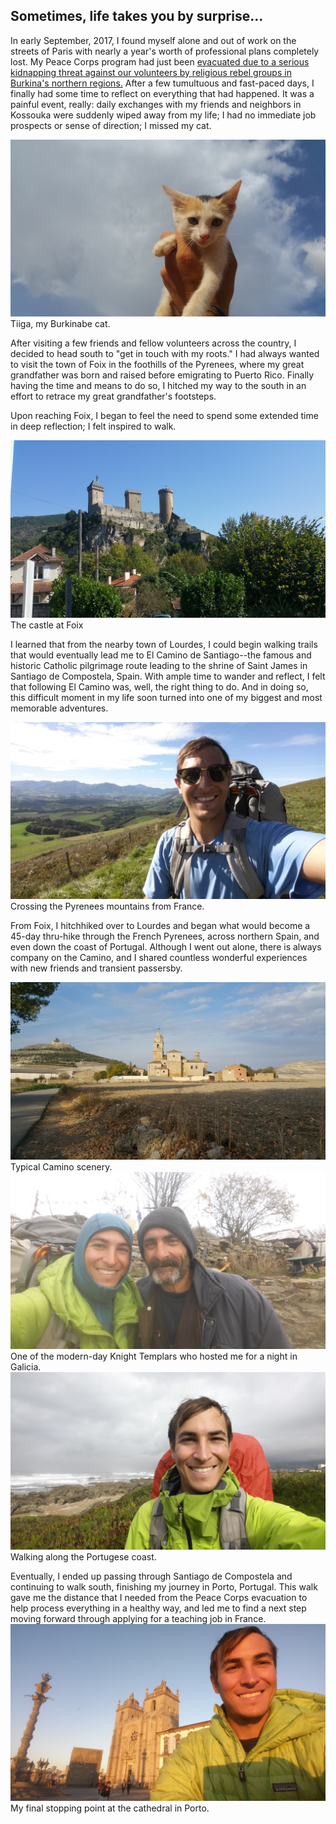 ## Sometimes, life takes you by surprise...

In early September, 2017, I found myself alone and out of work on the streets of Paris with nearly a year's worth of professional plans completely lost. My Peace Corps program had just been [evacuated due to a serious kidnapping threat against our volunteers by religious rebel groups in Burkina's northern regions.](https://www.peacecorps.gov/news/library/peace-corps-burkina-faso-volunteers-evacuated-safely/) After a few tumultuous and fast-paced days, I finally had some time to reflect on everything that had happened. It was a painful event, really: daily exchanges with my friends and neighbors in Kossouka were suddenly wiped away from my life; I had no immediate job prospects or sense of direction; I missed my cat.

<img src="tiiga.jpg">
Tiiga, my Burkinabe cat.

<p>After visiting a few friends and fellow volunteers across the country, I decided to head south to "get in touch with my roots." I had always wanted to visit the town of Foix in the foothills of the Pyrenees, where my great grandfather was born and raised before emigrating to Puerto Rico. Finally having the time and means to do so, I hitched my way to the south in an effort to retrace my great grandfather's footsteps.<p>
  
<p>Upon reaching Foix, I began to feel the need to spend some extended time in deep reflection; I felt inspired to walk.<p>
  
 <img src="foix.jpg">
 The castle at Foix
  
<p>I learned that from the nearby town of Lourdes, I could begin walking trails that would eventually lead me to El Camino de Santiago--the famous and historic Catholic pilgrimage route leading to the shrine of Saint James in Santiago de Compostela, Spain. With ample time to wander and reflect, I felt that following El Camino was, well, the right thing to do. And in doing so, this difficult moment in my life soon turned into one of my biggest and most memorable adventures.<p>

<img src="pyrenees.jpg">
Crossing the Pyrenees mountains from France.

<p>From Foix, I hitchhiked over to Lourdes and began what would become a 45-day thru-hike through the French Pyrenees, across northern Spain, and even down the coast of Portugal. Although I went out alone, there is always company on the Camino, and I shared countless wonderful experiences with new friends and transient passersby.<p>

<img src="castles.jpg">
Typical Camino scenery.


<img src="knights.jpg">
One of the modern-day Knight Templars who hosted me for a night in Galicia.


<img src="portugal.jpg">
Walking along the Portugese coast.

<p>Eventually, I ended up passing through Santiago de Compostela and continuing to walk south, finishing my journey in Porto, Portugal. This walk gave me the distance that I needed from the Peace Corps evacuation to help process everything in a healthy way, and led me to find a next step moving forward through applying for a teaching job in France.

<img src="porto.jpg">
My final stopping point at the cathedral in Porto.
